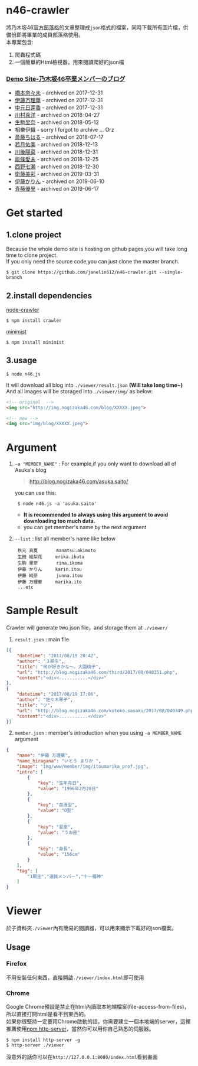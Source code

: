 n46-crawler
===========

將乃木坂46[官方部落格](https://blog.nogizaka46.com/)的文章整理成`json`格式的檔案，同時下載所有圖片檔，供備份即將畢業的成員部落格使用。  
本專案包含:

1. 爬蟲程式碼
2. 一個簡單的Html檢視器，用來閱讀爬好的json檔 

### [Demo Site-乃木坂46卒業メンバーのブログ](https://janelin612.github.io/n46-crawler/)
+ [橋本奈々未](https://janelin612.github.io/n46-crawler/nanami.hashimoto) - archived on 2017-12-31
+ [伊藤万理華](https://janelin612.github.io/n46-crawler/marika.ito) - archived on 2017-12-31
+ [中元日芽香](https://janelin612.github.io/n46-crawler/himeka.nakamoto) - archived on 2017-12-31
+ [川村真洋](https://janelin612.github.io/n46-crawler/mahiro.kawamura) - archived on 2018-04-27
+ [生駒里奈](https://janelin612.github.io/n46-crawler/rina.ikoma) - archived on 2018-05-12
+ 相樂伊織 - sorry I forgot to archive ... Orz
+ [斎藤ちはる](https://janelin612.github.io/n46-crawler/chiharu.saito/) - archived on 2018-07-17
+ [若月佑美](https://janelin612.github.io/n46-crawler/yumi.wakatsuki/) - archived on 2018-12-13
+ [川後陽菜](https://janelin612.github.io/n46-crawler/hina.kawago/) - archived on 2018-12-31
+ [能條愛未](https://janelin612.github.io/n46-crawler/ami.noujo/) - archived on 2018-12-25
+ [西野七瀬](https://janelin612.github.io/n46-crawler/nanase.nishino) - archived on 2018-12-30
+ [衛藤美彩](https://janelin612.github.io/n46-crawler/misa.eto) - archived on 2019-03-31
+ [伊藤かりん](https://janelin612.github.io/n46-crawler/karin.itou) - archived on 2019-06-10
+ [斉藤優里](https://janelin612.github.io/n46-crawler/yuuri.saito) - archived on 2019-06-17

# Get started #

## 1.clone project
Because the whole demo site is hosting on github pages,you will take long time to clone project.  
If you only need the source code,you can just clone the master branch.

	$ git clone https://github.com/janelin612/n46-crawler.git --single-branch

## 2.install dependencies

[node-crawler](https://github.com/bda-research/node-crawler)

	$ npm install crawler

[minimist](https://www.npmjs.com/package/minimist)

	$ npm install minimist

## 3.usage

	$ node n46.js

It will download all blog into `./viewer/result.json` **(Will take long time~)**  
And all images will be storaged into `./viewer/img/` as below:

```html
<!-- original  -->
<img src="http://img.nogizaka46.com/blog/XXXXX.jpeg">

<!-- new -->
<img src="img/blog/XXXXX.jpeg">
```

# Argument #

1. `-a "MEMBER_NAME"` : For example,if you only want to download all of Asuka's blog

	> http://blog.nogizaka46.com/asuka.saito/

	you can use this:

		$ node n46.js -a 'asuka.saito'

	+ **It is recommended to always using this argument to avoid downloading too much data.**
	+ you can get member's name by the next argument

2. `--list` : list all member's name like below

		秋元 真夏       manatsu.akimoto
		生田 絵梨花     erika.ikuta
		生駒 里奈       rina.ikoma
		伊藤 かりん     karin.itou
		伊藤 純奈       junna.itou
		伊藤 万理華     marika.ito
		...etc

# Sample Result #
Crawler will generate two json file，and storage them at `./viewer/`

1. `result.json` : main file

```json
[{
	"datetime": "2017/08/19 20:42",
	"author": "３期生",
	"title": "何が好きかな〜。大園桃子",
	"url": "http://blog.nogizaka46.com/third/2017/08/040351.php",
	"content":"<div>...........</div>"
},
{
	"datetime": "2017/08/19 17:06",
	"author": "佐々木琴子",
	"title": "ツ",
	"url": "http://blog.nogizaka46.com/kotoko.sasaki/2017/08/040349.php",
	"content":"<div>...........</div>"
}]
```

2. `member.json` : member's introduction when you using `-a MEMBER_NAME` argument

```json
{
    "name": "伊藤 万理華",
    "name_hiragana": "いとう まりか ",
    "image": "img/www/member/img/itoumarika_prof.jpg",
    "intro": [
        {
            "key": "生年月日",
            "value": "1996年2月20日"
        },
        {
            "key": "血液型",
            "value": "O型"
        },
        {
            "key": "星座",
            "value": "うお座"
        },
        {
            "key": "身長",
            "value": "156cm"
        }
    ],
    "tag": [
        "1期生","選抜メンバー","十一福神"
    ]
}
```

# Viewer
於子資料夾`./viewer`內有簡易的閱讀器，可以用來顯示下載好的json檔案。

## Usage
### Firefox
不用安裝任何東西，直接開啟`./viewer/index.html`即可使用
### Chrome
Google Chrome預設是禁止在html內讀取本地端檔案(file-access-from-files)，所以直接打開html是看不到東西的。  
如果你很堅持一定要用Chrome啟動的話，你需要建立一個本地端的server，這裡推薦使用[npm http-server](https://www.npmjs.com/package/http-server)，當然你可以用你自己熟悉的伺服器。

```shell
$ npm install http-server -g
$ http-server ./viewer
```
沒意外的話你可以在`http://127.0.0.1:8080/index.html`看到畫面